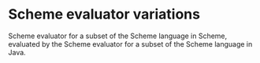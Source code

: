 # Scheme evaluator variations

Scheme evaluator for a subset of the Scheme language in Scheme, evaluated by the
Scheme evaluator for a subset of the Scheme language in Java.